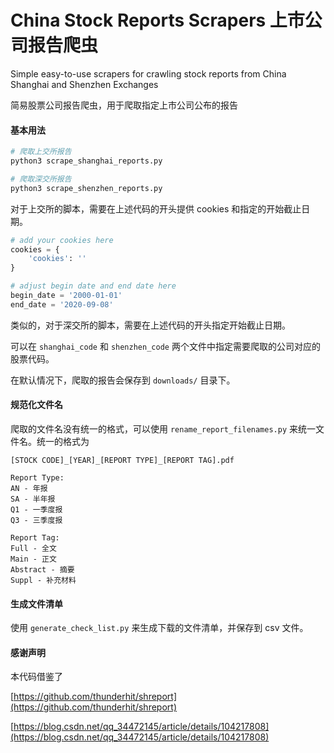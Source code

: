 # China Stock Reports Scrapers 上市公司报告爬虫

Simple easy-to-use scrapers for crawling stock reports from China Shanghai and Shenzhen Exchanges

简易股票公司报告爬虫，用于爬取指定上市公司公布的报告

#### 基本用法

``` python
# 爬取上交所报告
python3 scrape_shanghai_reports.py

# 爬取深交所报告
python3 scrape_shenzhen_reports.py
```

对于上交所的脚本，需要在上述代码的开头提供 cookies 和指定的开始截止日期。
 
``` python
# add your cookies here
cookies = {
    'cookies': ''
}

# adjust begin date and end date here
begin_date = '2000-01-01'
end_date = '2020-09-08'
```

类似的，对于深交所的脚本，需要在上述代码的开头指定开始截止日期。

可以在 `shanghai_code` 和 `shenzhen_code` 两个文件中指定需要爬取的公司对应的股票代码。

在默认情况下，爬取的报告会保存到 `downloads/` 目录下。

#### 规范化文件名

爬取的文件名没有统一的格式，可以使用 `rename_report_filenames.py` 来统一文件名。统一的格式为

```
[STOCK CODE]_[YEAR]_[REPORT TYPE]_[REPORT TAG].pdf

Report Type:
AN - 年报
SA - 半年报
Q1 - 一季度报
Q3 - 三季度报

Report Tag:
Full - 全文
Main - 正文
Abstract - 摘要
Suppl - 补充材料
```

#### 生成文件清单

使用 `generate_check_list.py` 来生成下载的文件清单，并保存到 csv 文件。

#### 感谢声明

本代码借鉴了

[https://github.com/thunderhit/shreport](https://github.com/thunderhit/shreport)

[https://blog.csdn.net/qq_34472145/article/details/104217808](https://blog.csdn.net/qq_34472145/article/details/104217808)
